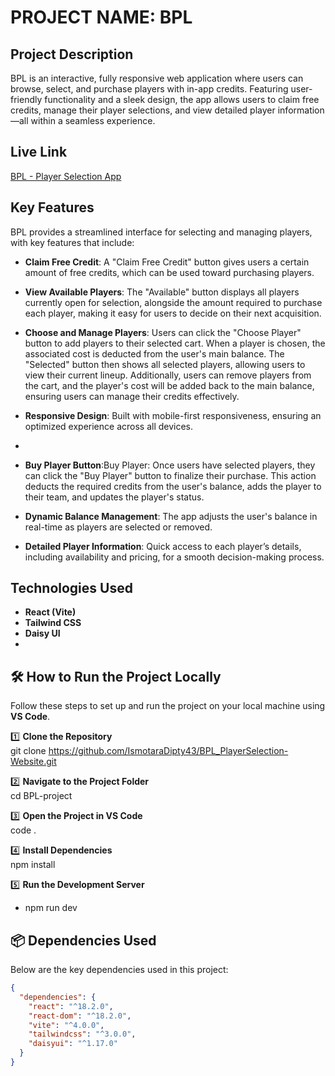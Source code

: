 # PROJECT NAME: BPL
## Project Description
BPL is an interactive, fully responsive web application where users can browse, select, and purchase players with in-app credits. Featuring user-friendly functionality and a sleek design, the app allows users to claim free credits, manage their player selections, and view detailed player information—all within a seamless experience.

## Live Link
[BPL - Player Selection App](https://bpl-dream11-peoject.netlify.app/)


## Key Features
BPL provides a streamlined interface for selecting and managing players, with key features that include:

- **Claim Free Credit**: A "Claim Free Credit" button gives users a certain amount of free credits, which can be used toward purchasing players.

- **View Available Players**: The "Available" button displays all players currently open for selection, alongside the amount required to purchase each player, making it easy for users to decide on their next acquisition.

- **Choose and Manage Players**: Users can click the "Choose Player" button to add players to their selected cart. When a player is chosen, the associated cost is deducted from the user's main balance. The "Selected" button then shows all selected players, allowing users to view their current lineup. Additionally, users can remove players from the cart, and the player's cost will be added back to the main balance, ensuring users can manage their credits effectively.

- **Responsive Design**: Built with mobile-first responsiveness, ensuring an optimized experience across all devices.
- 
- **Buy Player Button**:Buy Player: Once users have selected players, they can click the "Buy Player" button to finalize their purchase. This action deducts the required credits from the user's balance, adds the player to their team, and updates the player's status.

- **Dynamic Balance Management**: The app adjusts the user's balance in real-time as players are selected or removed.

- **Detailed Player Information**: Quick access to each player’s details, including availability and pricing, for a smooth decision-making process.

## Technologies Used
- **React (Vite)**
- **Tailwind CSS**
- **Daisy UI**
- 
## 🛠 How to Run the Project Locally

Follow these steps to set up and run the project on your local machine using **VS Code**.

1️⃣ **Clone the Repository**  
   git clone https://github.com/IsmotaraDipty43/BPL_PlayerSelection-Website.git 

2️⃣ **Navigate to the Project Folder**  
   cd BPL-project  

3️⃣ **Open the Project in VS Code**  
   code .  

4️⃣ **Install Dependencies**  
   npm install  

5️⃣ **Run the Development Server**  
   - npm run dev   

## 📦 Dependencies Used  
Below are the key dependencies used in this project:  

```json
{
  "dependencies": {
    "react": "^18.2.0",
    "react-dom": "^18.2.0",
    "vite": "^4.0.0",
    "tailwindcss": "^3.0.0",
    "daisyui": "^1.17.0"
  }
}

